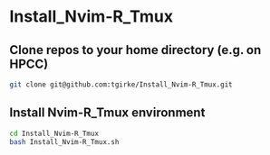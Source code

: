 # Install_Nvim-R_Tmux

## Clone repos to your home directory (e.g. on HPCC)

```sh
git clone git@github.com:tgirke/Install_Nvim-R_Tmux.git
```

## Install Nvim-R_Tmux environment

```sh
cd Install_Nvim-R_Tmux
bash Install_Nvim-R_Tmux.sh
```
